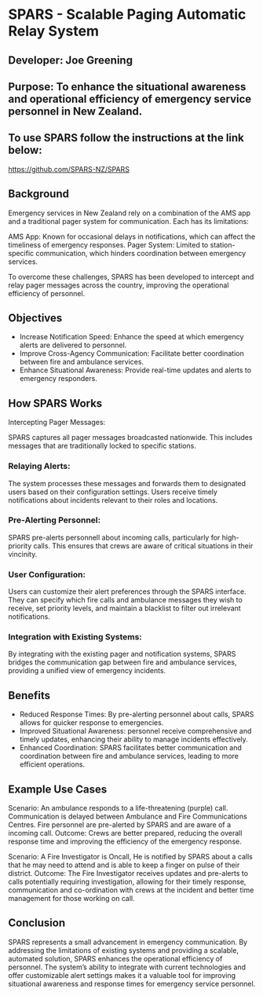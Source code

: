 
<!--

**Here are some ideas to get you started:**

🙋‍♀️ A short introduction - what is your organization all about?
🌈 Contribution guidelines - how can the community get involved?
👩‍💻 Useful resources - where can the community find your docs? Is there anything else the community should know?
🍿 Fun facts - what does your team eat for breakfast?
🧙 Remember, you can do mighty things with the power of [Markdown](https://docs.github.com/github/writing-on-github/getting-started-with-writing-and-formatting-on-github/basic-writing-and-formatting-syntax)
-->
# SPARS - Scalable Paging Automatic Relay System

## Developer: Joe Greening
## Purpose: To enhance the situational awareness and operational efficiency of emergency service personnel in New Zealand.


## To use SPARS follow the instructions at the link below:
https://github.com/SPARS-NZ/SPARS

## Background
Emergency services in New Zealand rely on a combination of the AMS app and a traditional pager system for communication. Each has its limitations:

AMS App: Known for occasional delays in notifications, which can affect the timeliness of emergency responses.
Pager System: Limited to station-specific communication, which hinders coordination between emergency services.

To overcome these challenges, SPARS has been developed to intercept and relay pager messages across the country, improving the operational efficiency of personnel.

## Objectives
- Increase Notification Speed: Enhance the speed at which emergency alerts are delivered to personnel.
- Improve Cross-Agency Communication: Facilitate better coordination between fire and ambulance services.
- Enhance Situational Awareness: Provide real-time updates and alerts to emergency responders.

## How SPARS Works
Intercepting Pager Messages:

SPARS captures all pager messages broadcasted nationwide. This includes messages that are traditionally locked to specific stations.

### Relaying Alerts:

The system processes these messages and forwards them to designated users based on their configuration settings. Users receive timely notifications about incidents relevant to their roles and locations.

### Pre-Alerting Personnel:

SPARS pre-alerts personnell about incoming calls, particularly for high-priority calls. This ensures that crews are aware of critical situations in their vincinity.

### User Configuration:

Users can customize their alert preferences through the SPARS interface. They can specify which fire calls and ambulance messages they wish to receive, set priority levels, and maintain a blacklist to filter out irrelevant notifications.

### Integration with Existing Systems:

By integrating with the existing pager and notification systems, SPARS bridges the communication gap between fire and ambulance services, providing a unified view of emergency incidents.

## Benefits
- Reduced Response Times: By pre-alerting personnel about calls, SPARS allows for quicker response to emergencies.
- Improved Situational Awareness: personnel receive comprehensive and timely updates, enhancing their ability to manage incidents effectively.
- Enhanced Coordination: SPARS facilitates better communication and coordination between fire and ambulance services, leading to more efficient operations.

## Example Use Cases

Scenario: An ambulance responds to a life-threatening (purple) call. Communication is delayed between Ambulance and Fire Communications Centres. Fire personnel are pre-alerted by SPARS and are aware of a incoming call.
Outcome: Crews are better prepared, reducing the overall response time and improving the efficiency of the emergency response.

Scenario: A Fire Investigator is Oncall, He is notified by SPARS about a calls that he may need to attend and is able to keep a finger on pulse of their district.
Outcome: The Fire Investigator receives updates and pre-alerts to calls potentially requiring investigation, allowing for their timely response, communication and co-ordination with crews at the incident and better time management for those working on call.

## Conclusion
SPARS represents a small advancement in emergency communication. By addressing the limitations of existing systems and providing a scalable, automated solution, SPARS enhances the operational efficiency of personnel. The system’s ability to integrate with current technologies and offer customizable alert settings makes it a valuable tool for improving situational awareness and response times for emergency service personnel.
